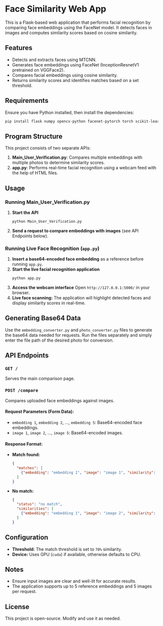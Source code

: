 # Face Similarity Web App

This is a Flask-based web application that performs facial recognition by comparing face embeddings using the FaceNet model. It detects faces in images and computes similarity scores based on cosine similarity.

## Features

- Detects and extracts faces using MTCNN.
- Generates face embeddings using FaceNet (InceptionResnetV1 pretrained on VGGFace2).
- Compares facial embeddings using cosine similarity.
- Returns similarity scores and identifies matches based on a set threshold.

## Requirements

Ensure you have Python installed, then install the dependencies:

```bash
pip install flask numpy opencv-python facenet-pytorch torch scikit-learn
```

## Program Structure

This project consists of two separate APIs:

1. **Main_User_Verification.py**: Compares multiple embeddings with multiple photos to determine similarity scores.
2. **app.py**: Performs real-time facial recognition using a webcam feed with the help of HTML files.

## Usage

### Running Main_User_Verification.py

1. **Start the API**
   ```bash
   python Main_User_Verification.py
   ```
2. **Send a request to compare embeddings with images** (see API Endpoints below).

### Running Live Face Recognition (`app.py`)

1. **Insert a base64-encoded face embedding** as a reference before running `app.py`.
2. **Start the live facial recognition application**
   ```bash
   python app.py
   ```
3. **Access the webcam interface** Open `http://127.0.0.1:5000/` in your browser.
4. **Live face scanning:** The application will highlight detected faces and display similarity scores in real-time.

## Generating Base64 Data

Use the `embedding_converter.py` and `photo_converter.py` files to generate the base64 data needed for requests. Run the files separately and simply enter the file path of the desired photo for conversion.

## API Endpoints

### `GET /`

Serves the main comparison page.

### `POST /compare`

Compares uploaded face embeddings against images.

#### Request Parameters (Form Data):

- `embedding 1`, `embedding 2`, ..., `embedding 5`: Base64-encoded face embeddings.
- `image 1`, `image 2`, ..., `image 5`: Base64-encoded images.

#### Response Format:

- **Match found:**
  ```json
  {
    "matches": [
      {"embedding": "embedding 1", "image": "image 1", "similarity": 85.32, "status": "match"}
    ]
  }
  ```
- **No match:**
  ```json
  {
    "status": "no match",
    "similarities": [
      {"embedding": "embedding 1", "image": "image 2", "similarity": 65.47}
    ]
  }
  ```

## Configuration

- **Threshold:** The match threshold is set to `70%` similarity.
- **Device:** Uses GPU (`cuda`) if available, otherwise defaults to CPU.

## Notes

- Ensure input images are clear and well-lit for accurate results.
- The application supports up to 5 reference embeddings and 5 images per request.

## License

This project is open-source. Modify and use it as needed.

